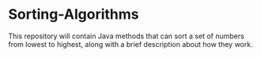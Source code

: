 # Sorting-Algorithms
This repository will contain Java methods that can sort a set of numbers from lowest to highest, along with a brief description about how they work.
